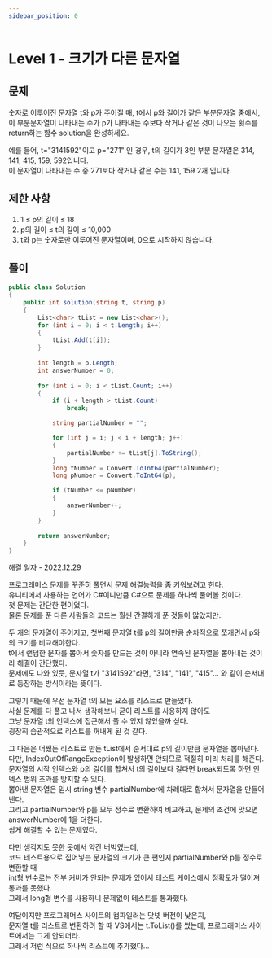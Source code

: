 ```yaml
---
sidebar_position: 0
---
```


# Level 1 - 크기가 다른 문자열

## 문제

숫자로 이루어진 문자열 t와 p가 주어질 때, t에서 p와 길이가 같은 부분문자열 중에서, <br />
이 부분문자열이 나타내는 수가 p가 나타내는 수보다 작거나 같은 것이 나오는 횟수를 return하는 함수 solution을 완성하세요.

예를 들어, t="3141592"이고 p="271" 인 경우, t의 길이가 3인 부분 문자열은 314, 141, 415, 159, 592입니다. <br />
이 문자열이 나타내는 수 중 271보다 작거나 같은 수는 141, 159 2개 입니다.

## 제한 사항
1. 1 ≤ p의 길이 ≤ 18 <br />
2. p의 길이 ≤ t의 길이 ≤ 10,000 <br />
3. t와 p는 숫자로만 이루어진 문자열이며, 0으로 시작하지 않습니다. <br />

## 풀이

```c#
public class Solution
{
    public int solution(string t, string p)
    {
        List<char> tList = new List<char>();
        for (int i = 0; i < t.Length; i++)
        {
            tList.Add(t[i]);
        }
        
        int length = p.Length;
        int answerNumber = 0;
        
        for (int i = 0; i < tList.Count; i++)
        {
            if (i + length > tList.Count)
                break;

            string partialNumber = "";

            for (int j = i; j < i + length; j++)
            {
                partialNumber += tList[j].ToString();
            }
            long tNumber = Convert.ToInt64(partialNumber);
            long pNumber = Convert.ToInt64(p);

            if (tNumber <= pNumber)
            {
                answerNumber++;
            }
        }
        
        return answerNumber;
    }
}
```

해결 일자 - 2022.12.29

프로그래머스 문제를 꾸준히 풀면서 문제 해결능력을 좀 키워보려고 한다.<br />
유니티에서 사용하는 언어가 C#이니만큼 C#으로 문제를 하나씩 풀어볼 것이다. <br />
첫 문제는 간단한 편이었다.<br />
물론 문제를 푼 다른 사람들의 코드는 훨씬 간결하게 푼 것들이 많았지만..

두 개의 문자열이 주어지고, 첫번째 문자열 t를 p의 길이만큼 순차적으로 쪼개면서 p와의 크기를 비교해야한다.<br />
t에서 랜덤한 문자를 뽑아서 숫자를 만드는 것이 아니라 연속된 문자열을 뽑아내는 것이라 해결이 간단했다.<br />
문제에도 나와 있듯, 문자열 t가 "3141592"라면, "314", "141", "415"... 와 같이 순서대로 등장하는 방식이라는 뜻이다.

그렇기 때문에 우선 문자열 t의 모든 요소를 리스트로 만들었다.<br />
사실 문제를 다 풀고 나서 생각해보니 굳이 리스트를 사용하지 않아도 <br />
그냥 문자열 t의 인덱스에 접근해서 풀 수 있지 않았을까 싶다.<br />
굉장히 습관적으로 리스트를 꺼내게 된 것 같다.

그 다음은 어쨌든 리스트로 만든 tList에서 순서대로 p의 길이만큼 문자열을 뽑아낸다.<br />
다만, IndexOutOfRangeException이 발생하면 안되므로 적절히 미리 처리를 해준다.<br />
문자열의 시작 인덱스와 p의 길이를 합쳐서 t의 길이보다 길다면 break되도록 하면 인덱스 범위 초과를 방지할 수 있다.<br />
뽑아낸 문자열은 임시 string 변수 partialNumber에 차례대로 합쳐서 문자열을 만들어낸다.<br />
그리고 partialNumber와 p를 모두 정수로 변환하여 비교하고, 문제의 조건에 맞으면 answerNumber에 1을 더한다.<br />
쉽게 해결할 수 있는 문제였다.

다만 생각지도 못한 곳에서 약간 버벅였는데, <br />
코드 테스트용으로 집어넣는 문자열의 크기가 큰 편인지 partialNumber와 p를 정수로 변환할 때 <br />
int형 변수로는 전부 커버가 안되는 문제가 있어서 테스트 케이스에서 정확도가 떨어져 통과를 못했다. <br />
그래서 long형 변수를 사용하니 문제없이 테스트를 통과했다.

여담이지만 프로그래머스 사이트의 컴파일러는 닷넷 버전이 낮은지, <br />
문자열 t를 리스트로 변환하려 할 때 VS에서는 t.ToList()를 썼는데, 프로그래머스 사이트에서는 그게 안되더라. <br />
그래서 저런 식으로 하나씩 리스트에 추가했다...